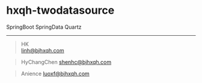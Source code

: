 # hxqh-twodatasource

SpringBoot SpringData Quartz


---
> HK  
> linh@bjhxqh.com

> HyChangChen 
> shenhc@bjhxqh.com

> Anience 
> luoxf@bjhxqh.com